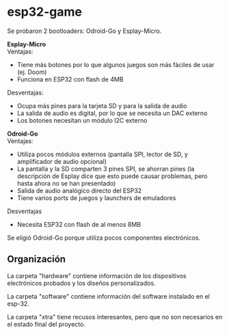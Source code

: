 # esp32-game

Se probaron 2 bootloaders: Odroid-Go y Esplay-Micro.  

**Esplay-Micro**  
Ventajas:  
+ Tiene más botones por lo que algunos juegos son más fáciles de usar (ej. Doom)  
+ Funciona en ESP32 con flash de 4MB  

Desventajas:  
+ Ocupa más pines para la tarjeta SD y para la salida de audio  
+ La salida de audio es digital, por lo que se necesita un DAC externo  
+ Los botones necesitan un módulo I2C externo  

**Odroid-Go**  
Ventajas:  
+ Utiliza pocos módulos externos (pantalla SPI, lector de SD, y amplificador de audio opcional)  
+ La pantalla y la SD comparten 3 pines SPI, se ahorran pines (la descripción de Esplay dice que esto puede causar problemas, pero hasta ahora no se han presentado)  
+ Salida de audio analógico directo del ESP32  
+ Tiene varios ports de juegos y launchers de emuladores  

Desventajas  
+ Necesita ESP32 con flash de al menos 8MB  

Se eligió Odroid-Go porque utiliza pocos componentes electrónicos.  

## Organización
La carpeta "hardware" contiene información de los dispositivos electrónicos probados y los diseños personalizados.  

La carpeta "software" contiene información del software instalado en el esp-32.  

La carpeta "xtra" tiene recusos interesantes, pero que no son necesarios en el estado final del proyecto.  

